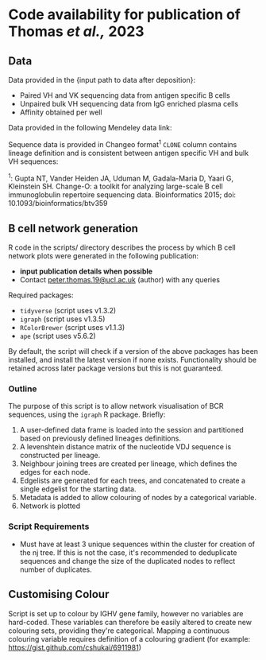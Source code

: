 # Code availability for publication of Thomas *et al.,* 2023

## Data

Data provided in the {input path to data after deposition}:
- Paired VH and VK sequencing data from antigen specific B cells
- Unpaired bulk VH sequencing data from IgG enriched plasma cells
- Affinity obtained per well

Data provided in the following Mendeley data link: 

Sequence data is provided in Changeo format<sup>1</sup> `CLONE` column contains lineage definition and is consistent between antigen specific VH and bulk VH sequences:

<sup>1</sup>: Gupta NT, Vander Heiden JA, Uduman M, Gadala-Maria D, Yaari G, Kleinstein SH. Change-O: a toolkit for analyzing large-scale B cell immunoglobulin repertoire sequencing data. Bioinformatics 2015; doi: 10.1093/bioinformatics/btv359

## B cell network generation

R code in the scripts/ directory describes the process by which B cell network plots were generated in the following publication:
- **input publication details when possible**
- Contact peter.thomas.19@ucl.ac.uk (author) with any queries

Required packages:
- `tidyverse` (script uses v1.3.2)
- `igraph` (script uses v1.3.5)
- `RColorBrewer` (script uses v1.1.3)
- `ape` (script uses v5.6.2)

By default, the script will check if a version of the above packages has been installed, and install the latest version if none exists. Functionality should be retained across later package versions but this is not guaranteed.

### Outline
The purpose of this script is to allow network visualisation of BCR sequences, using the `igraph` R package. Briefly:
1. A user-defined data frame is loaded into the session and partitioned based on previously defined lineages definitions.
2. A levenshtein distance matrix of the nucleotide VDJ sequence is constructed per lineage.
3. Neighbour joining trees are created per lineage, which defines the edges for each node.
4. Edgelists are generated for each trees, and concatenated to create a single edgelist for the starting data.
5. Metadata is added to allow colouring of nodes by a categorical variable.
6. Network is plotted

### Script Requirements
- Must have at least 3 unique sequences within the cluster for creation of the nj tree. If this is not the case, it's recommended to deduplicate sequences and change the size of the duplicated nodes to reflect number of duplicates.

## Customising Colour
Script is set up to colour by IGHV gene family, however no variables are hard-coded. These variables can therefore be easily altered to create new colouring sets, providing they're categorical. Mapping a continuous colouring variable requires definition of a colouring gradient (for example: https://gist.github.com/cshukai/6911981)
